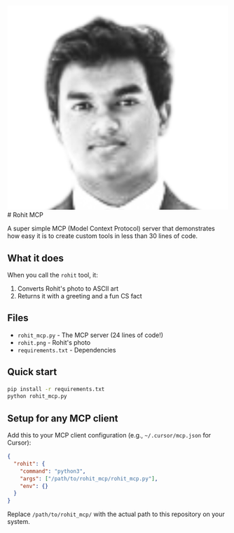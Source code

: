 ![Rohit MCP in action](rohit.png) # Rohit MCP

A super simple MCP (Model Context Protocol) server that demonstrates how easy it is to create custom tools in less than 30 lines of code.

## What it does

When you call the `rohit` tool, it:
1. Converts Rohit's photo to ASCII art
2. Returns it with a greeting and a fun CS fact

## Files

- `rohit_mcp.py` - The MCP server (24 lines of code!)
- `rohit.png` - Rohit's photo
- `requirements.txt` - Dependencies

## Quick start

```bash
pip install -r requirements.txt
python rohit_mcp.py
```

## Setup for any MCP client

Add this to your MCP client configuration (e.g., `~/.cursor/mcp.json` for Cursor):

```json
{
  "rohit": {
    "command": "python3",
    "args": ["/path/to/rohit_mcp/rohit_mcp.py"],
    "env": {}
  }
}
```

Replace `/path/to/rohit_mcp/` with the actual path to this repository on your system.
